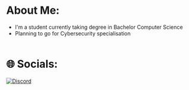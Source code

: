 # About Me:
- I'm a student currently taking degree in Bachelor Computer Science
- Planning to go for Cybersecurity specialisation
<br><br>
# 🌐 Socials:
[![Discord](https://img.shields.io/badge/Discord-%237289DA.svg?logo=discord&logoColor=white)](https://discord.gg/afktruckkun)


<!---
Truck-kun911/Truck-kun911 is a ✨ special ✨ repository because its `README.md` (this file) appears on your GitHub profile.
You can click the Preview link to take a look at your changes.
--->
